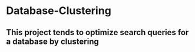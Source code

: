 # Database-Clustering
## This project tends to optimize search queries for a database by clustering
